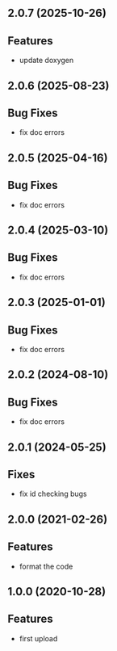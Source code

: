 ## 2.0.7 (2025-10-26)

## Features

- update doxygen

## 2.0.6 (2025-08-23)

## Bug Fixes

- fix doc errors

## 2.0.5 (2025-04-16)

## Bug Fixes

- fix doc errors

## 2.0.4 (2025-03-10)

## Bug Fixes

- fix doc errors

## 2.0.3 (2025-01-01)

## Bug Fixes

- fix doc errors

## 2.0.2 (2024-08-10)

## Bug Fixes

- fix doc errors

## 2.0.1 (2024-05-25)

## Fixes

- fix id checking bugs

## 2.0.0 (2021-02-26)

## Features

- format the code

## 1.0.0 (2020-10-28)

## Features

- first upload